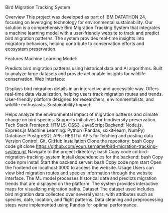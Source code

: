 Bird Migration Tracking System


Overview
This project was developed as part of IBM DATATHON 24, focusing on leveraging technology for environmental sustainability. Our solution is a comprehensive Bird Migration Tracking System that integrates a machine learning model with a user-friendly website to track and predict bird migration patterns. The system provides real-time insights into migratory behaviors, helping contribute to conservation efforts and ecosystem preservation.

Features
Machine Learning Model:

Predicts bird migration patterns using historical data and AI algorithms.
Built to analyze large datasets and provide actionable insights for wildlife conservation.
Web Interface:

Displays bird migration details in an interactive and accessible way.
Offers real-time data visualization, helping users track migration routes and trends.
User-friendly platform designed for researchers, environmentalists, and wildlife enthusiasts.
Sustainability Impact:

Helps analyze the environmental impact of migration patterns and climate change on bird species.
Supports initiatives for biodiversity preservation.
Tech Stack
Frontend: HTML5, CSS3, JavaScript
Backend: Node.js, Express.js
Machine Learning: Python (Pandas, scikit-learn, NumPy)
Database: PostgreSQL
APIs: RESTful APIs for fetching and posting data
Version Control: Git, GitHub
Installation
Clone the repository:
bash
Copy code
git clone https://github.com/yourusername/bird-migration-tracking-system.git
Navigate to the project directory:
bash
Copy code
cd bird-migration-tracking-system
Install dependencies for the backend:
bash
Copy code
npm install
Start the backend server:
bash
Copy code
npm start
Open the frontend on localhost:3000 to access the website.
Usage
Users can view bird migration routes and species information through the website interface.
The ML model processes historical data and predicts migration trends that are displayed on the platform.
The system provides interactive maps for visualizing migration paths.
Dataset
The dataset used includes bird migration data collected over several years, with attributes such as species, date, location, and flight patterns.
Data cleaning and preprocessing steps were implemented using Pandas for optimal performance.
